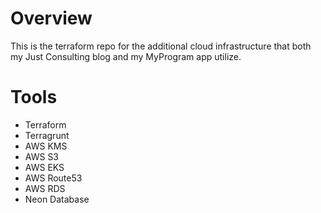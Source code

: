 # Overview
This is the terraform repo for the additional cloud infrastructure that both my Just Consulting blog and my MyProgram app utilize. 

# Tools
- Terraform
- Terragrunt
- AWS KMS
- AWS S3
- AWS EKS
- AWS Route53
- AWS RDS
- Neon Database